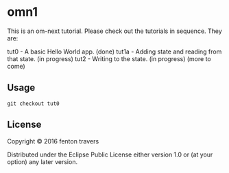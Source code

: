 # omn1

This is an om-next tutorial.  Please check out the tutorials in sequence.  They are:

  tut0 - A basic Hello World app. (done)
  tut1a - Adding state and reading from that state. (in progress)
  tut2 - Writing to the state. (in progress)
  (more to come)

## Usage

    git checkout tut0

## License

Copyright © 2016 fenton travers

Distributed under the Eclipse Public License either version 1.0 or (at
your option) any later version.
